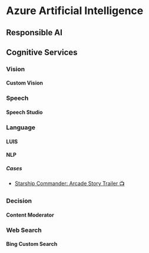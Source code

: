 # Azure Artificial Intelligence

## Responsible AI

## Cognitive Services

### Vision
#### Custom Vision


### Speech
#### Speech Studio

### Language
#### LUIS
#### NLP

##### Cases
* [Starship Commander: Arcade Story Trailer :tv:](https://youtu.be/Oq3dnkY4XWg)

### Decision
#### Content Moderator

### Web Search
#### Bing Custom Search
